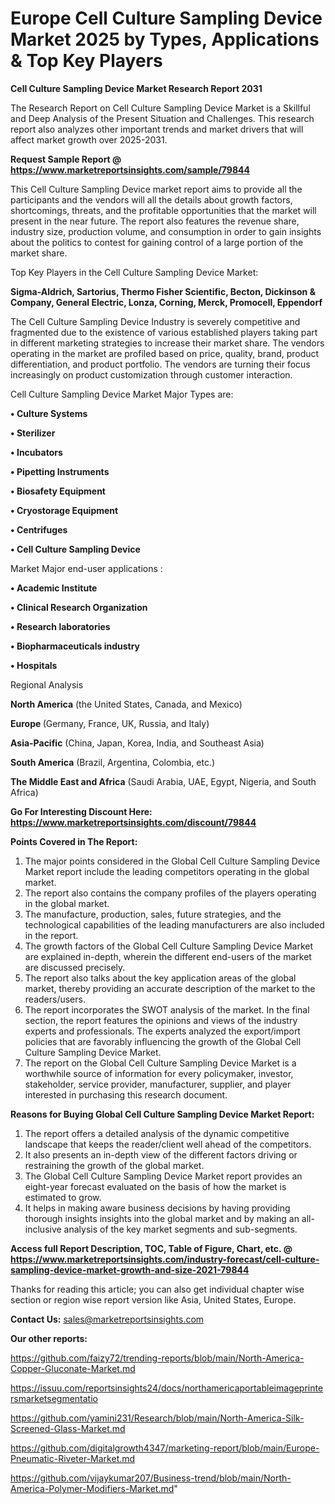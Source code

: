 # Europe Cell Culture Sampling Device Market 2025 by Types, Applications & Top Key Players

<strong>Cell Culture Sampling Device Market Research Report 2031</strong>

The Research Report on Cell Culture Sampling Device Market is a Skillful and Deep Analysis of the Present Situation and Challenges. This research report also analyzes other important trends and market drivers that will affect market growth over 2025-2031.

<strong>Request Sample Report @ <a href=https://www.marketreportsinsights.com/sample/79844>https://www.marketreportsinsights.com/sample/79844</a></strong>

This Cell Culture Sampling Device market report aims to provide all the participants and the vendors will all the details about growth factors, shortcomings, threats, and the profitable opportunities that the market will present in the near future. The report also features the revenue share, industry size, production volume, and consumption in order to gain insights about the politics to contest for gaining control of a large portion of the market share.

Top Key Players in the Cell Culture Sampling Device Market:

<strong>Sigma-Aldrich, Sartorius, Thermo Fisher Scientific, Becton, Dickinson & Company, General Electric, Lonza, Corning, Merck, Promocell, Eppendorf</strong>

The Cell Culture Sampling Device Industry is severely competitive and fragmented due to the existence of various established players taking part in different marketing strategies to increase their market share. The vendors operating in the market are profiled based on price, quality, brand, product differentiation, and product portfolio. The vendors are turning their focus increasingly on product customization through customer interaction.

Cell Culture Sampling Device Market Major Types are:

<strong>• Culture Systems

• Sterilizer

• Incubators

• Pipetting Instruments

• Biosafety Equipment

• Cryostorage Equipment

• Centrifuges

• Cell Culture Sampling Device</strong>

Market Major end-user applications :

<strong>• Academic Institute

• Clinical Research Organization

• Research laboratories

• Biopharmaceuticals industry

• Hospitals</strong>

Regional Analysis

</u><strong><b>North America</b></strong> (the United States, Canada, and Mexico)

<strong><b>Europe </b></strong>(Germany, France, UK, Russia, and Italy)

<strong><b>Asia-Pacific</b></strong> (China, Japan, Korea, India, and Southeast Asia)

<strong><b>South America</b></strong> (Brazil, Argentina, Colombia, etc.)

<strong><b>The Middle East and Africa</b></strong> (Saudi Arabia, UAE, Egypt, Nigeria, and South Africa)

<strong>Go For Interesting Discount Here: <a href=https://www.marketreportsinsights.com/discount/79844>https://www.marketreportsinsights.com/discount/79844</a></strong>

<strong>Points Covered in The Report:</strong>
<ol>
  <li>The major points considered in the Global Cell Culture Sampling Device Market report include the leading competitors operating in the global market.</li>
  <li>The report also contains the company profiles of the players operating in the global market.</li>
  <li>The manufacture, production, sales, future strategies, and the technological capabilities of the leading manufacturers are also included in the report.</li>
  <li>The growth factors of the Global Cell Culture Sampling Device Market are explained in-depth, wherein the different end-users of the market are discussed precisely.</li>
  <li>The report also talks about the key application areas of the global market, thereby providing an accurate description of the market to the readers/users.</li>
  <li>The report incorporates the SWOT analysis of the market. In the final section, the report features the opinions and views of the industry experts and professionals. The experts analyzed the export/import policies that are favorably influencing the growth of the Global Cell Culture Sampling Device Market.</li>
  <li>The report on the Global Cell Culture Sampling Device Market is a worthwhile source of information for every policymaker, investor, stakeholder, service provider, manufacturer, supplier, and player interested in purchasing this research document.</li>
</ol>
<strong>Reasons for Buying Global Cell Culture Sampling Device Market Report:</strong>

<ol>
  <li>The report offers a detailed analysis of the dynamic competitive landscape that keeps the reader/client well ahead of the competitors.</li>
  <li>It also presents an in-depth view of the different factors driving or restraining the growth of the global market.</li>
  <li>The Global Cell Culture Sampling Device Market report provides an eight-year forecast evaluated on the basis of how the market is estimated to grow.</li>
  <li>It helps in making aware business decisions by having providing thorough insights insights into the global market and by making an all-inclusive analysis of the key market segments and sub-segments.</li>
</ol>
<strong>Access full Report Description, TOC, Table of Figure, Chart, etc. @ <a href=https://www.marketreportsinsights.com/industry-forecast/cell-culture-sampling-device-market-growth-and-size-2021-79844>https://www.marketreportsinsights.com/industry-forecast/cell-culture-sampling-device-market-growth-and-size-2021-79844</a></strong>


Thanks for reading this article; you can also get individual chapter wise section or region wise report version like Asia, United States, Europe.

<strong>Contact Us:</strong>
sales@marketreportsinsights.com

<strong>Our other reports:</strong>

<a href=https://github.com/faizy72/trending-reports/blob/main/North-America-Copper-Gluconate-Market.md>https://github.com/faizy72/trending-reports/blob/main/North-America-Copper-Gluconate-Market.md</a>

<a href=https://issuu.com/reportsinsights24/docs/northamericaportableimageprintersmarketsegmentatio>https://issuu.com/reportsinsights24/docs/northamericaportableimageprintersmarketsegmentatio</a>

<a href=https://github.com/yamini231/Research/blob/main/North-America-Silk-Screened-Glass-Market.md>https://github.com/yamini231/Research/blob/main/North-America-Silk-Screened-Glass-Market.md</a>

<a href=https://github.com/digitalgrowth4347/marketing-report/blob/main/Europe-Pneumatic-Riveter-Market.md>https://github.com/digitalgrowth4347/marketing-report/blob/main/Europe-Pneumatic-Riveter-Market.md</a>

<a href=https://github.com/vijaykumar207/Business-trend/blob/main/North-America-Polymer-Modifiers-Market.md>https://github.com/vijaykumar207/Business-trend/blob/main/North-America-Polymer-Modifiers-Market.md</a>"

